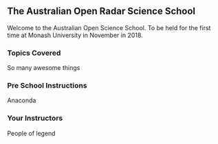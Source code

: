 ## The Australian Open Radar Science School

Welcome to the Australian Open Science School. To be held for the first time at Monash University in November in 2018.

### Topics Covered

So many awesome things

### Pre School Instructions

Anaconda

### Your Instructors

People of legend